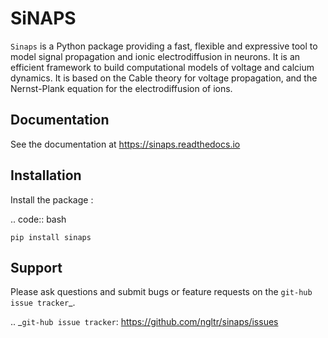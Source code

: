 # SiNAPS

`Sinaps` is a Python package providing a fast, flexible and expressive tool to model signal propagation and ionic electrodiffusion in neurons. It is an efficient framework to build computational models of voltage and calcium dynamics. It is based on the Cable theory for voltage propagation, and the Nernst-Plank equation for the electrodiffusion of ions.

## Documentation

See the documentation at https://sinaps.readthedocs.io

## Installation

Install the package :

.. code:: bash

    pip install sinaps


## Support

Please ask questions and submit bugs or feature requests on the
`git-hub issue tracker`_.

.. _`git-hub issue tracker`: https://github.com/ngltr/sinaps/issues

